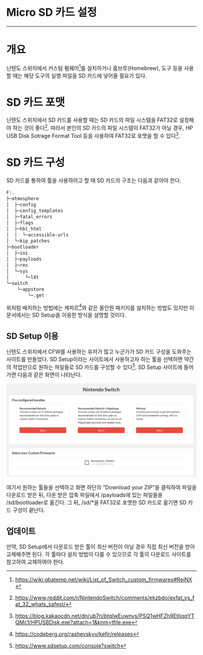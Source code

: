 # Micro SD 카드 설정

---

# 개요

닌텐도 스위치에서 커스텀 펌웨어[^1]를 설치하거나 홈브루(Homebrew), 도구 등을 사용할 때는 해당 도구의 실행 파일을 SD 카드에 넣어줄 필요가 있다.

# SD 카드 포맷

닌텐도 스위치에서 SD 카드를 사용할 때는 SD 카드의 파일 시스템을 FAT32로 설정해야 하는 것이 좋다[^2]. 따라서 본인의 SD 카드의 파일 시스템이 FAT32가 아닐 경우, HP USB Disk Sotrage Format Tool 등을 사용하여 FAT32로 포맷을 할 수 있다[^3].

# SD 카드 구성

SD 카드를 통하여 툴을 사용하려고 할 때 SD 카드의 구조는 다음과 같아야 한다.

```
F:.
├─atmosphere
│  ├─config
│  ├─config_templates
│  ├─fatal_errors
│  ├─flags
│  ├─hbl_html
│  │  └─accessible-urls
│  └─kip_patches
├─bootloader
│  ├─ini
│  ├─payloads
│  ├─res
│  └─sys
│      └─l4t
└─switch
    └─appstore
        └─.get
```

위처럼 배치하는 방법에는 케피르[^4]와 같은 올인원 패키지를 설치하는 방법도 있지만 이 문서에서는 SD Setup을 이용한 방식을 설명할 것이다.

## SD Setup 이용

닌텐도 스위치에서 CFW를 사용하는 유저가 많고 누군가가 SD 카드 구성을 도와주는 사이트를 만들었다. SD Setup이라는 사이트에서 사용하고자 하는 툴을 선택하면 약간의 작업만으로 원하는 파일들로 SD 카드를 구성할 수 있다[^5]. SD Setup 사이트에 들어가면 다음과 같은 화면이 나타난다.

![MicroSD_Set_Up](img/MicroSD_Set_Up.png)

여기서 원하는 툴들을 선택하고 화면 하단의 “Download your ZIP”을 클릭하여 파일을 다운로드 받은 뒤, 다운 받은 압축 파일에서 /payloads에 있는 파일들을 /sd/bootloader로 옮긴다. 그 뒤, /sd/*을 FAT32로 포맷한 SD 카드로 옮기면 SD 카드 구성이 끝난다. 

## 업데이트

만약, SD Setup에서 다운로드 받은 툴이 최신 버전이 아닐 경우 직접 최신 버전을 받아 교체해주면 된다. 각 툴마다 설치 방법이 다를 수 있으므로 각 툴의 다운로드 사이트를 참고하여 교체하여야 한다.

[^1]: https://wiki.gbatemp.net/wiki/List_of_Switch_custom_firmwares#ReiNX
[^2]: https://www.reddit.com/r/NintendoSwitch/comments/ekzbdo/exfat_vs_fat_32_whats_safest/
[^3]: https://blog.kakaocdn.net/dn/ub7ri/btqIwEuwnvs/PSQ1wHFZh9EtIiqqYTQMc1/HPUSBDisk.exe?attach=1&knm=tfile.exe
[^4]: https://codeberg.org/rashevskyv/kefir/releases
[^5]: https://www.sdsetup.com/console?switch
